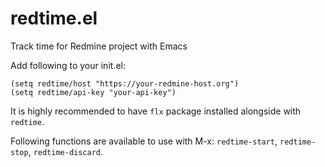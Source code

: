 # redtime.el
Track time for Redmine project with Emacs

Add following to your init.el:

``` emacs-lisp
(setq redtime/host "https://your-redmine-host.org")
(setq redtime/api-key "your-api-key")
```

It is highly recommended to have `flx` package installed alongside with `redtime`.

Following functions are available to use with M-x:
`redtime-start`, `redtime-stop`, `redtime-discard`.
